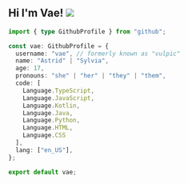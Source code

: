 ## Hi I'm Vae! <img src="https://cdn.discordapp.com/emojis/591236411127234571.gif?size=40">

```typescript
import { type GithubProfile } from "github";

const vae: GithubProfile = {
  username: "vae", // formerly known as "vulpic"
  name: "Astrid" | "Sylvia",
  age: 17,
  pronouns: "she" | "her" | "they" | "them",
  code: [
    Language.TypeScript, 
    Language.JavaScript, 
    Language.Kotlin, 
    Language.Java, 
    Language.Python, 
    Language.HTML, 
    Language.CSS
  ],
  lang: ["en_US"],
};

export default vae;
```

